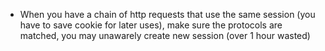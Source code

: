 - When you have a chain of http requests that use the same session (you have to save cookie for later uses), make sure the protocols are matched, you may unawarely create new session (over 1 hour wasted)
